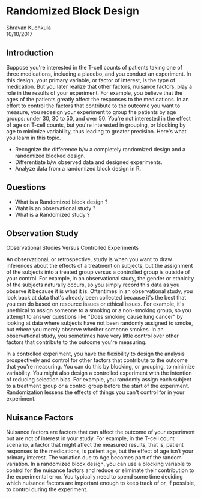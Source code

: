 # Randomized Block Design
Shravan Kuchkula  
10/10/2017  
## Introduction

Suppose you're interested in the T-cell counts of patients taking one of three medications, including a placebo, and you conduct an experiment. In this design, your primary variable, or factor of interest, is the type of medication. But you later realize that other factors, nuisance factors, play a role in the results of your experiment. For example, you believe that the ages of the patients greatly affect the responses to the medications. In an effort to control the factors that contribute to the outcome you want to measure, you redesign your experiment to group the patients by age groups: under 30, 30 to 50, and over 50. You're not interested in the effect of age on T-cell counts, but you're interested in grouping, or blocking by age to minimize variability, thus leading to greater precision. Here's what you learn in this topic.

- Recognize the difference b/w a completely randomized design and a randomized blocked design.
- Differentiate b/w observed data and designed experiments.
- Analyze data from a randomized block design in R.

## Questions

- What is a Randomized block design ?
- Waht is an observational study ?
- What is a Randomized study ?

## Observation Study

Observational Studies Versus Controlled Experiments

An observational, or retrospective, study is when you want to draw inferences about the effects of a treatment on subjects, but the assignment of the subjects into a treated group versus a controlled group is outside of your control. For example, in an observational study, the gender or ethnicity of the subjects naturally occurs, so you simply record this data as you observe it because it is what it is. Oftentimes in an observational study, you look back at data that's already been collected because it's the best that you can do based on resource issues or ethical issues. For example, it's unethical to assign someone to a smoking or a non-smoking group, so you attempt to answer questions like "Does smoking cause lung cancer" by looking at data where subjects have not been randomly assigned to smoke, but where you merely observe whether someone smokes. In an observational study, you sometimes have very little control over other factors that contribute to the outcome you're measuring. 

In a controlled experiment, you have the flexibility to design the analysis prospectively and control for other factors that contribute to the outcome that you're measuring. You can do this by blocking, or grouping, to minimize variability. You might also design a controlled experiment with the intention of reducing selection bias. For example, you randomly assign each subject to a treatment group or a control group before the start of the experiment. Randomization lessens the effects of things you can't control for in your experiment.

## Nuisance Factors
Nuisance factors are factors that can affect the outcome of your experiment but are not of interest in your study. For example, in the T-cell count scenario, a factor that might affect the measured results, that is, patient responses to the medications, is patient age, but the effect of age isn’t your primary interest. The variation due to Age becomes part of the random variation. In a randomized block design, you can use a blocking variable to control for the nuisance factors and reduce or eliminate their contribution to the experimental error. You typically need to spend some time deciding which nuisance factors are important enough to keep track of or, if possible, to control during the experiment.


